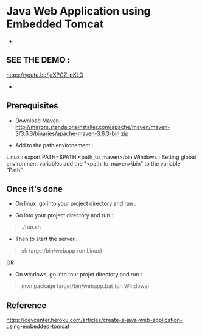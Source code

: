 # Java Web Application using Embedded Tomcat

* 

## SEE THE DEMO : 
https://youtu.be/jaXPGZ_pKLQ

* 

## Prerequisites

* Download Maven : 
http://mirrors.standaloneinstaller.com/apache/maven/maven-3/3.6.3/binaries/apache-maven-3.6.3-bin.zip

* Add to the path environement :

Linux : export PATH=$PATH:<path_to_maven>/bin
Windows : Setting global environment variables add the "<path_to_maven>\bin" to the variable "Path"

## Once it's done


* On linux, go into your project directory and run : 

* Go into your project directory and run :
> ./run.sh

* Then to start the server :
> sh target/bin/webapp (on Linux)

OR 

* On windows, go into tour projet directory and run :
> mvn package
> target/bin/webapp.bat (on Windows)

## Reference
https://devcenter.heroku.com/articles/create-a-java-web-application-using-embedded-tomcat